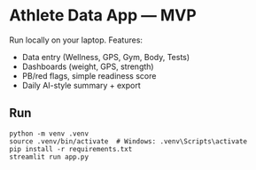 # Athlete Data App — MVP

Run locally on your laptop. Features:
- Data entry (Wellness, GPS, Gym, Body, Tests)
- Dashboards (weight, GPS, strength)
- PB/red flags, simple readiness score
- Daily AI-style summary + export

## Run
```
python -m venv .venv
source .venv/bin/activate  # Windows: .venv\Scripts\activate
pip install -r requirements.txt
streamlit run app.py
```
